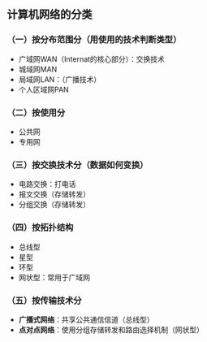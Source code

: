 ## 计算机网络的分类

### （一）按分布范围分（用使用的技术判断类型）

- 广域网WAN（Internat的核心部分）：交换技术
- 城域网MAN
- 局域网LAN：（广播技术）
- 个人区域网PAN

### （二）按使用分

- 公共网
- 专用网

### （三）按交换技术分（数据如何变换）

- 电路交换：打电话
- 报文交换（存储转发）
- 分组交换（存储转发）

### （四）按拓扑结构

- 总线型
- 星型
- 环型
- 网状型：常用于广域网

### （五）按传输技术分


- **广播式网络**：共享公共通信信道（总线型）
- **点对点网络**：使用分组存储转发和路由选择机制（网状型）